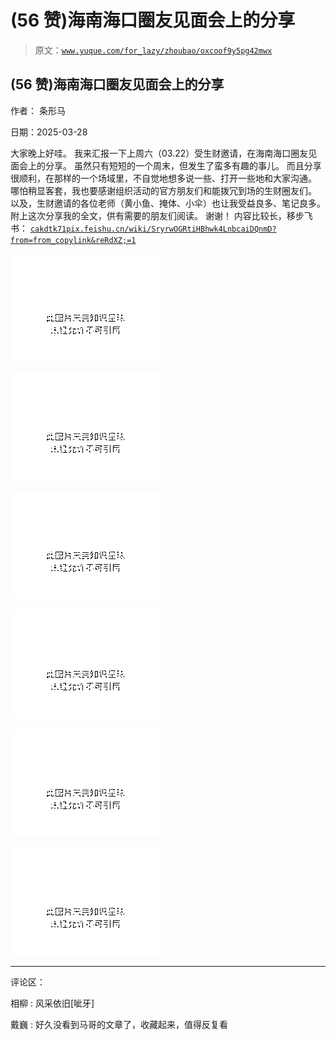 # (56 赞)海南海口圈友见面会上的分享

> 原文：[`www.yuque.com/for_lazy/zhoubao/oxcoof9y5pg42mwx`](https://www.yuque.com/for_lazy/zhoubao/oxcoof9y5pg42mwx)

## (56 赞)海南海口圈友见面会上的分享

作者： 条形马

日期：2025-03-28

大家晚上好哇。 我来汇报一下上周六（03.22）受生财邀请，在海南海口圈友见面会上的分享。 虽然只有短短的一个周末，但发生了蛮多有趣的事儿。
而且分享很顺利，在那样的一个场域里，不自觉地想多说一些、打开一些地和大家沟通。 哪怕稍显客套，我也要感谢组织活动的官方朋友们和能拨冗到场的生财圈友们。
以及，生财邀请的各位老师（黄小鱼、掩体、小伞）也让我受益良多、笔记良多。 附上这次分享我的全文，供有需要的朋友们阅读。 谢谢！ 内容比较长，移步飞书： [`cakdtk71pix.feishu.cn/wiki/SryrwOGRtiHBhwk4LnbcaiDQnmD?from=from_copylink&reRdXZ;=1`](https://cakdtk71pix.feishu.cn/wiki/SryrwOGRtiHBhwk4LnbcaiDQnmD?from=from_copylink&reRdXZ;=1)

![](img/b8f1f1822361ccb57cce458e95e31577.png "None")

![](img/58a25233fe87c63be1728c34217eee81.png "None")

![](img/7d4a1577d6e2fd9d2fff12f96d9b1b0b.png "None")

![](img/2e9b6e5d8517b301cae29c831c5db280.png "None")

![](img/afd2dc959d3402bba7280c56d9d36feb.png "None")

![](img/61f8e931775bb5d643cc83cb01275a1e.png "None")

* * *

评论区：

相柳 : 风采依旧[呲牙]

戴巍 : 好久没看到马哥的文章了，收藏起来，值得反复看